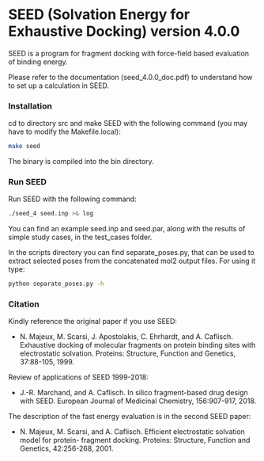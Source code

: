 # SEED (Solvation Energy for Exhaustive Docking) version 4.0.0

SEED is a program for fragment docking with force-field based evaluation of binding energy.

Please refer to the documentation (seed_4.0.0_doc.pdf) to understand how to set up a calculation in SEED.

### Installation ###
cd to directory src and make SEED with the following command (you may have to modify the Makefile.local):
```sh
make seed
```
The binary is compiled into the bin directory.
### Run SEED ###
Run SEED with the following command:
```sh
./seed_4 seed.inp >& log
```
You can find an example seed.inp and seed.par, along with the results of simple study cases,
in the test_cases folder.

In the scripts directory you can find separate_poses.py, that can be used to extract selected poses from the concatenated
mol2 output files. For using it type:
```sh
python separate_poses.py -h
```
### Citation ###
Kindly reference the original paper if you use SEED:
 * N. Majeux, M. Scarsi, J. Apostolakis, C. Ehrhardt, and A. Caflisch. Exhaustive docking of
molecular fragments on protein binding sites with electrostatic solvation.
Proteins: Structure, Function and Genetics, 37:88-105, 1999.

Review of applications of SEED 1999-2018:
 * J.-R. Marchand, and A. Caflisch. In silico fragment-based drug design with SEED.
European Journal of Medicinal Chemistry, 156:907-917, 2018.

The description of the fast energy evaluation is in the second SEED paper:
 * N. Majeux, M. Scarsi, and A. Caflisch. Efficient electrostatic solvation model for protein-
fragment docking.
Proteins: Structure, Function and Genetics, 42:256-268, 2001.
